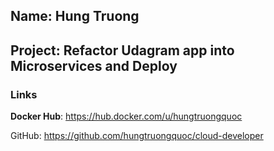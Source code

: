 ## Name: Hung Truong
## Project: Refactor Udagram app into Microservices and Deploy

### Links
**Docker Hub**: https://hub.docker.com/u/hungtruongquoc

GitHub: https://github.com/hungtruongquoc/cloud-developer

